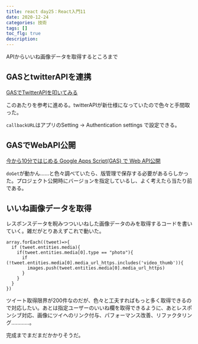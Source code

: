 ```yaml
---
title: react day25：React入門11
date: 2020-12-24
categories: 技術
tags: []
toc_flg: true
description: 
---
```


APIからいいね画像データを取得するところまで

## GASとtwitterAPIを連携

[GASでTwitterAPIを叩いてみる](https://tech-cci.io/archives/4228)



このあたりを参考に進める。twitterAPIが新仕様になっていたので色々と手間取った。

`callbackURL`はアプリのSetting -> Authentication settings で設定できる。

## GASでWebAPI公開

[今から10分ではじめる Google Apps Script(GAS) で Web API公開](https://qiita.com/riversun/items/c924cfe70e16ee3fe3ba)

`doGet`が動かん......と色々調べていたら、版管理で保存する必要があるらしかった。プロジェクト公開時にバージョンを指定しているし、よく考えたら当たり前である。

## いいね画像データを取得

レスポンスデータを睨みつついいねした画像データのみを取得するコードを書いていく。雑だがとりあえずこれで動いた。

~~~ts{}[getiine.gs]
array.forEach((tweet)=>{    
  if (tweet.entities.media){
    if(tweet.entities.media[0].type == "photo"){
      if (!tweet.entities.media[0].media_url_https.includes('video_thumb')){
        images.push(tweet.entities.media[0].media_url_https)
      }
    }
  }
})
~~~

ツイート取得限界が200件なのだが、色々と工夫すればもっと多く取得できるので対応したい。あとは指定ユーザーのいいね欄を取得できるように、あとレスポンシブ対応、画像にツイへのリンク付与、パフォーマンス改善、リファクタリング............。

完成までまだまだかかりそうだ。